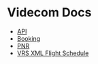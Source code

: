# Videcom Docs

- [API](./api.md)
- [Booking](./booking.md)
- [PNR](./pnr.md)
- [VRS XML Flight Schedule](./VRS%20XML%20Flight%20Schedule.doc)
